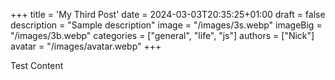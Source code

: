 +++
title = 'My Third Post'
date = 2024-03-03T20:35:25+01:00
draft = false
description = "Sample description"
image = "/images/3s.webp"
imageBig = "/images/3b.webp"
categories = ["general", "life", "js"]
authors = ["Nick"]
avatar = "/images/avatar.webp"
+++

Test Content